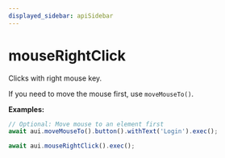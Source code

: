 ```yaml
---
displayed_sidebar: apiSidebar
---
```

# mouseRightClick

Clicks with right mouse key.

If you need to move the mouse first, use `moveMouseTo()`.

**Examples:**
```typescript 
// Optional: Move mouse to an element first
await aui.moveMouseTo().button().withText('Login').exec();

await aui.mouseRightClick().exec();
```

